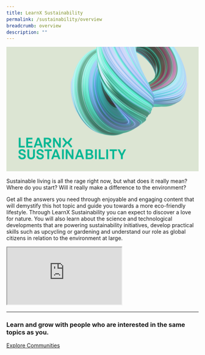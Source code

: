 ```yaml
---
title: LearnX Sustainability
permalink: /sustainability/overview
breadcrumb: overview
description: ""
---
```

![LearnX Sustainability](/images/learnx-sustainability-landing-kv-1.png)

Sustainable living is all the rage right now, but what does it really mean? Where do you start? Will it really make a difference to the environment? 

Get all the answers you need through enjoyable and engaging content that will demystify this hot topic and guide you towards a more eco-friendly lifestyle. Through LearnX Sustainability you can expect to discover a love for nature. You will also learn about the science and technological developments that are powering sustainability initiatives, develop practical skills such as upcycling or gardening and understand our role as global citizens in relation to the environment at large.

<div class="responsive-iframe-container ratio-16by9">
  <iframe class="responsive-iframe" src="https://www.youtube.com/embed/uOfQMXQ4lL8"></iframe>
</div>

---
<h3 class="margin--top--none margin--bottom--lg"><b>Learn and grow with people who are interested in the same topics as you.</b></h3>
<a href="/communities/overview" class="bp-button is-primary-outline is-uppercase">Explore Communities</a>